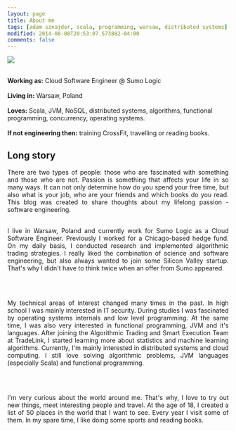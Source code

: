 ```yaml
---
layout: page
title: About me
tags: [adam sznajder, scala, programming, warsaw, distributed systems]
modified: 2014-08-08T20:53:07.573882-04:00
comments: false
---
```


<img src="{{ site.url }}/images/about.jpg"/>


<br/>**Working as:** Cloud Software Engineer @ Sumo Logic <br/><br/>
**Living in:** Warsaw, Poland <br/><br/>
**Loves:** Scala, JVM, NoSQL, distributed systems, algorithms, functional programming, concurrency, operating systems.<br/><br/>
**If not engineering then:** training CrossFit, travelling or reading books. <br/>

## Long story

<div style="text-align: justify">
There are two types of people: those who are fascinated with something and those who are not. Passion is something that affects your life in so many ways. It can not only determine how do you spend your free time, but also what is your job, who are your friends and which books do you read. This blog was created to share thoughts about my lifelong passion - software engineering.

<br/>
<br/>

I live in Warsaw, Poland and currently work for Sumo Logic as a Cloud Software Engineer. Previously I worked for a Chicago-based hedge fund. On my daily basis, I conducted research and implemented algorithmic trading strategies. I really liked the combination of science and software engineering, but also always wanted to join some Silicon Valley startup. That's why I didn't have to think twice when an offer from Sumo appeared.

<br/>
<br/>

My technical areas of interest changed many times in the past. In high school I was mainly interested in IT security. During studies I was fascinated by operating systems internals and low level programming. At the same time, I was also very interested in functional programming, JVM and it's languages. After joining the Algorithmic Trading and Smart Execution Team at TradeLink, I started learning more about statistics and machine learning algorithms. Currently, I'm mainly interested in distributed systems and cloud computing. I still love solving algorithmic problems, JVM languages (especially Scala) and functional programming.    

<br/>
<br/>

I'm very curious about the world around me. That's why, I love to try out new things, meet interesting people and travel. At the age of 18, I created a list of 50 places in the world that I want to see. Every year I visit some of them. In my spare time, I like doing some sports and reading books. 
</div>
